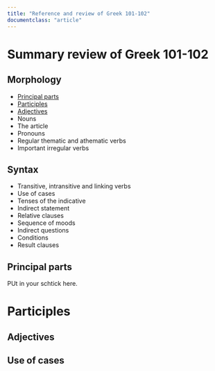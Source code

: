 ```yaml
---
title: "Reference and review of Greek 101-102"
documentclass: "article"
---
```




# Summary review of Greek 101-102

## Morphology

  - [Principal parts](./principalparts/)
  - [Participles](./participles/)
  - [Adjectives](./adjectives/)
  - Nouns
  - The article
  - Pronouns
  - Regular thematic and athematic verbs
  - Important irregular verbs

## Syntax

  - Transitive, intransitive and linking verbs
  - Use of cases
  - Tenses of the indicative
  - Indirect statement
  - Relative clauses
  - Sequence of moods
  - Indirect questions
  - Conditions
  - Result clauses




## Principal parts

PUt in your schtick here.




# Participles




## Adjectives




## Use of cases
